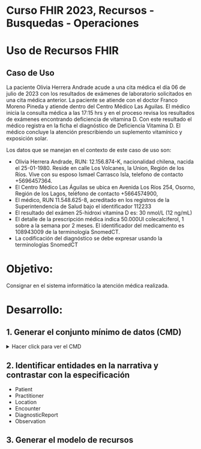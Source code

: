 # Curso FHIR 2023, Recursos - Busquedas - Operaciones #

# Uso de Recursos FHIR #
## Caso de Uso ##

La paciente Olivia Herrera Andrade acude a una cita médica el día 06 de julio de 2023 con los resultados de exámenes de laboratorio solicitados en una cita médica anterior. 
La paciente se atiende con el doctor Franco Moreno Pineda y atiende dentro del Centro Médico Las Aguilas.
El médico inicia la consulta médica a las 17:15 hrs y en el proceso revisa los resultados de exámenes encontrando deficiencia de vitamina D. Con este resultado el médico registra en la ficha el diagnóstico de Deficiencia Vitamina D.
El médico concluye la atención prescribiendo un suplemento vitamínico y exposición solar.

Los datos que se manejan en el contexto de este caso de uso son:
* Olivia Herrera Andrade, RUN: 12.156.874-K, nacionalidad chilena, nacida el 25-01-1980. Reside en calle Los Volcanes, la Union, Región de los Ríos. Vive con su esposo Ismael Carrasco Isla, telefono de contacto +5696457364.
* El Centro Médico Las Águilas se ubica en Avenida Los Ríos 254,  Osorno, Región de los Lagos, teléfono de contacto +5664574900,
* El médico, RUN 11.548.625-8, acreditado en los registros de la Superintendencia de Salud bajo el identificador 112233
* El resultado del exámen 25-hidroxi vitamina D es: 30 nmol/L (12 ng/mL)
* El detalle de la prescripción médica indica 50.000UI colecalciferol, 1 sobre a la semana por 2 meses. El identificador del medicamento es 108943009 de la terminología SnomedCT.
* La codificación del diagnóstico se debe expresar usando la terminologías SnomedCT

# Objetivo: #
Consignar en el sistema informático la atención médica realizada.


# Desarrollo: #

## 1. Generar el conjunto mínimo de datos (CMD) ##


<details><summary>Hacer click para ver el CMD</summary>

|	N°	|	Atributo	|	"Requerido Opcional"	|	Descripción	|	Ejemplo	|
|	---	|	---	|	---	|	---	|	---	|
|	1	|	RUN del Paciente	|	R	|	Identificador Nacional de Personas en Chile. El formato se debe especificar con puntos y guion.	|	12.156.874-K	|
|	2	|	Nombre del Paciente	|	R	|	Nombres del Paciente	|	Olivia	|
|	3	|	Apellido Paterno del Paciente	|	R	|	Apellido paterno del paciente	|	Herrera	|
|	4	|	Apellido Materno del Paciente	|	O	|	Apellido materno del paciente, si lo tiene.	|	Andrade	|
|	5	|	Nacionalidad	|	R	|	Nacionalidad de origen del paciente	|	Chilena	|
|	6	|	Fecha nacimiento	|	R	|	Corresponde a fecha de nacimiento que se indica en el certificado de nacimiento. Y el formato sería: YYYY-MM-DD	|	25-01-1980	|
|	7	|	Sexo	|	R	|	Corresponde al sexo que figura en su documento de identificación nacional	|	femenino	|
|	8	|	Dirección	|	R	|	La concatenación completa de la dirección siguiendo el orden Calle, Nro, Comuna, Región	|	Calle Los Volcanes, La Union, Región de Los Ríos	|
|	9	|	Comuna	|	R	|	La comuna en donde reside el paciente	|	La Unión	|
|	10	|	Region	|	R	|	La región asociada a la comuna	|	Región de Los Lagos	|
|	11	|	Contacto de la pareja	|	O	|	Un dato de contacto para contactar al paciente en caso de no lograrlo.	|	Ismael Carrasco Isla, su esposo, Telefono +5696457364	|
|	12	|	Nombre Centro Medico	|	R	|	El nombre del Centro Médico	|		|
|	13	|	Direccion Cento Medico	|	R	|	La concatenación completa de la dirección siguiendo el orden Calle, Nro, Comuna, Región	|	Avenida Los Ríos 254, Osorno, Región de Los Lagos	|
|	14	|	Telefono Centro Médico	|	R	|	Telefono de contacto del Centro Médico	|	5664574900	|
|	15	|	Nombre del Medico	|	R	|	Nombre del Médico	|	Franco	|
|	16	|	Apellido Paterno	|	R	|	Apellido paterno del médico	|	Moreno	|
|	17	|	Apellido Materno	|	O	|	Apellido materno del médico, si lo tiene	|	Pineda	|
|	18	|	Run Medico	|	R	|	Identificador Nacional de Personas en Chile. El formato se debe especificar con puntos y guion.	|	11.548.625-8	|
|	19	|	N° Registro SIS	|	R	|	Identificador de Prestador Individual otorgado por la Superintendencia de Salud	|	112233	|
|	20	|	Fecha atención medica	|	R	|	La fecha en que ocurre la atención médica	|	06-06-2023 17:15	|
|	21	|	Diagnóstico realizado	|	R	|	Glosa del diagnostico. Corresponde a que el médico escribe de puño y letra	|		|
|	22	|	Diagnostico SnomedCT	|	R	|	Codigo y glosa Snomed del diagnostico 	|		|
|	23	|	Nombre de/los examen/es	|	R	|		|		|
|	24	|	Resultados	|	R	|		|		|
|	25	|	Prescripción medicamentos	|	R	|	Codigo y Glosa Snomed del medicamento	|	Colecalciferol 50.000 UI	|
|	26	|	Dosis y vía de administración	|	R	|	Cantidad diaría y por cuanto tiempo se debe ingerir el medicamento y la vía de administración	|	"1 sobre a la semana durante dos meses. 
Vía oral"	|
|	27	|	Otras indicaciones	|	O	|	Otras indicaciones que no requieren medicamentos, por ejemplo, hidratación, masajes, aplicación de algún dispositivo	|	Exposición controlada a rayos UV. 30 mins diarios por la mañana.	|
|	28	|	Fecha de la prescripcion	|	R	|	Fecha en que se emite la prescripción	|		|
|	29	|	Médico que prescribe	|	R	|		|	Franco Moreno Pineda	|

</details>


## 2. Identificar entidades en la narrativa y contrastar con la especificación ##

* Patient
* Practitioner
* Location
* Encounter
* DiagnosticReport
* Observation


## 3. Generar el modelo de recursos ##

